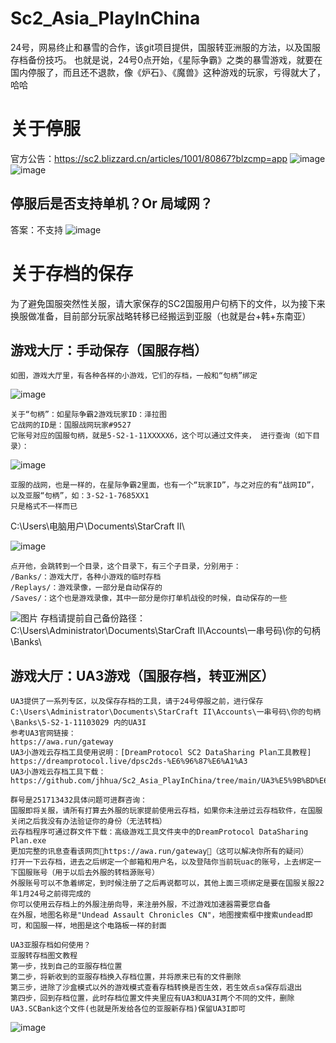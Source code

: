 # Sc2_Asia_PlayInChina
24号，网易终止和暴雪的合作，该git项目提供，国服转亚洲服的方法，以及国服存档备份技巧。
也就是说，24号0点开始，《星际争霸》之类的暴雪游戏，就要在国内停服了，而且还不退款，像《炉石》、《魔兽》这种游戏的玩家，亏得就大了，哈哈


# 关于停服
官方公告：https://sc2.blizzard.cn/articles/1001/80867?blzcmp=app
![image](https://github.com/jhhua/Sc2_Asia_PlayInChina/blob/main/image/213929545-bb921cf4-d90e-4e07-afb1-f62d628d6870.png?raw=true)
![image](https://github.com/jhhua/Sc2_Asia_PlayInChina/blob/main/image/213929542-4d31f175-5778-43a2-84b7-725c03f7be9c.png?raw=true)

## 停服后是否支持单机？Or 局域网？
答案：不支持
![image](https://github.com/jhhua/Sc2_Asia_PlayInChina/blob/main/image/213929540-4685174b-85c4-4a9f-badf-f9b068516ca1.png?raw=true)




# 关于存档的保存
为了避免国服突然性关服，请大家保存的SC2国服用户句柄下的文件，以为接下来换服做准备，目前部分玩家战略转移已经搬运到亚服（也就是台+韩+东南亚）
## 游戏大厅：手动保存（国服存档）
```
如图，游戏大厅里，有各种各样的小游戏，它们的存档，一般和“句柄”绑定
```
![image](https://github.com/jhhua/Sc2_Asia_PlayInChina/blob/main/image/213925782-8f9ae737-50df-405e-ac0d-f90bc255b442.png?raw=true)
```
关于“句柄”：如星际争霸2游戏玩家ID：泽拉图
它战网的ID是：国服战网玩家#9527
它账号对应的国服句柄，就是5-S2-1-11XXXXX6，这个可以通过文件夹， 进行查询（如下目录）：
```
![image](https://github.com/jhhua/Sc2_Asia_PlayInChina/blob/main/image/213927240-59a1a0c4-ed5a-4ff3-8b4a-fa6074afc6c6.png?raw=true)
```
亚服的战网，也是一样的，在星际争霸2里面，也有一个“玩家ID”，与之对应的有“战网ID”，以及亚服“句柄”，如：3-S2-1-7685XX1
只是格式不一样而已
```

C:\Users\电脑用户\Documents\StarCraft II\
 
![image](https://github.com/jhhua/Sc2_Asia_PlayInChina/blob/main/image/213926386-267b549d-060f-4b98-b2a6-33a7942b343c.png?raw=true)
```
点开他，会跳转到一个目录，这个目录下，有三个子目录，分别用于：
/Banks/：游戏大厅，各种小游戏的临时存档
/Replays/：游戏录像，一部分是自动保存的
/Saves/：这个也是游戏录像，其中一部分是你打单机战役的时候，自动保存的一些
```
![图片](https://github.com/jhhua/Sc2_Asia_PlayInChina/blob/main/image/213926630-125ee7fe-4f30-49fd-9649-00942cd5788c.png)
存档请提前自己备份路径：
C:\Users\Administrator\Documents\StarCraft II\Accounts\一串号码\你的句柄\Banks\


## 游戏大厅：UA3游戏（国服存档，转亚洲区）
```
UA3提供了一系列专区，以及保存存档的工具，请于24号停服之前，进行保存
C:\Users\Administrator\Documents\StarCraft II\Accounts\一串号码\你的句柄\Banks\5-S2-1-11103029 内的UA3I
参考UA3官网链接：
https://awa.run/gateway
UA3小游戏云存档工具使用说明：[DreamProtocol SC2 DataSharing Plan工具教程]
https://dreamprotocol.live/dpsc2ds-%E6%96%87%E6%A1%A3
UA3小游戏云存档工具下载：
https://github.com/jhhua/Sc2_Asia_PlayInChina/tree/main/UA3%E5%9B%BD%E6%9C%8D%E8%BD%AC%E4%BA%9A%E6%9C%8D%E5%B7%A5%E5%85%B7 
```
```
群号是251713432具体问题可进群咨询：
国服即将关服，请所有打算去外服的玩家提前使用云存档，如果你未注册过云存档软件，在国服关闭之后我没有办法验证你的身份（无法转档）
云存档程序可通过群文件下载：高级游戏工具文件夹中的DreamProtocol DataSharing Plan.exe
更加完整的讯息查看该网页https://awa.run/gateway（这可以解决你所有的疑问）
打开一下云存档，进去之后绑定一个邮箱和用户名，以及登陆你当前玩uac的账号，上去绑定一下国服账号（用于以后去外服的转档源账号）
外服账号可以不急着绑定，到时候注册了之后再说都可以，其他上面三项绑定是要在国服关服22年1月24号之前得完成的
你可以使用云存档上的外服注册向导，来注册外服，不过游戏加速器需要您自备
在外服，地图名称是"Undead Assault Chronicles CN"，地图搜索框中搜索undead即可，和国服一样，地图是这个电路板一样的封面
```
```
UA3亚服存档如何使用？
亚服转存档图文教程
第一步，找到自己的亚服存档位置
第二步，将新收到的亚服存档换入存档位置，并将原来已有的文件删除
第三步，进除了沙盒模式以外的游戏模式查看存档转换是否生效，若生效点sa保存后退出
第四步，回到存档位置，此时存档位置文件夹里应有UA3和UA3I两个不同的文件，删除UA3.SCBank这个文件(也就是所发给各位的亚服新存档)保留UA3I即可
```
![image](https://github.com/jhhua/Sc2_Asia_PlayInChina/blob/main/image/213928273-7f0c0d6e-ebab-459a-90d1-240366b73347.png?raw=true)

